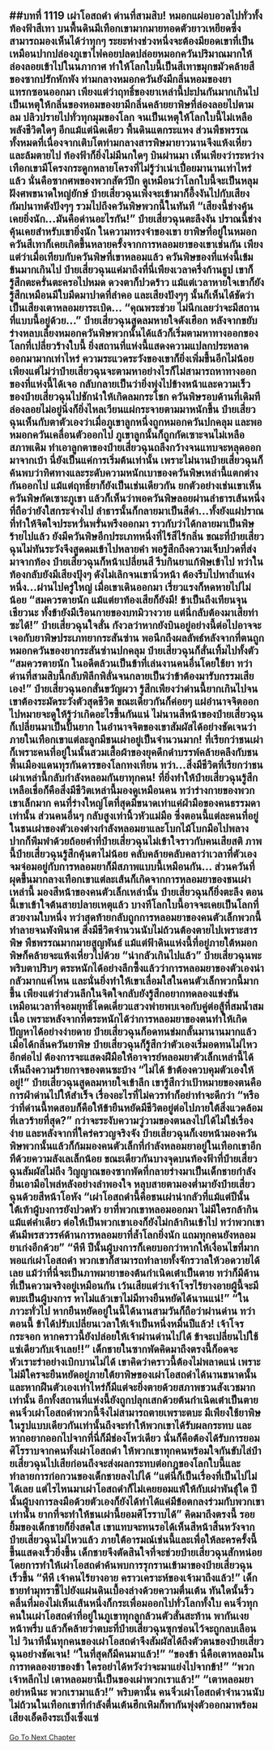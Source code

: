 ##บทที่ 1119 เผ่าโอสถดำ
ด่านที่สามสิบ!
หมอกแผ่อบอวลไปทั่วทั้งท้องฟ้าสีเทา บนพื้นดินมีเทือกเขามากมายทอดตัวยาวเหยียดซึ่งสามารถมองเห็นได้ว่าทุกๆ ระยะห่างช่วงหนึ่งจะต้องมียอดเขาที่เป็นเหมือนปากปล่องภูเขาไฟคอยปลดปล่อยหมอกควันปริมาณมากให้ล่องลอยเข้าไปในนภากาศ ทำให้โลกใบนี้เป็นสีเทาขมุกขมัวคล้ายสีของซากปรักหักพัง
ท่ามกลางหมอกควันยังมีกลิ่นหอมของยาแทรกซอนออกมา เพียงแต่ว่าฤทธิ์ของยาเหล่านี้ปะปนกันมากเกินไป เป็นเหตุให้กลิ่นของหอมของยามีกลิ่นคล้ายยาพิษที่ล่องลอยไปตามลม ปลิวปรายไปทั่วทุกมุมของโลก จนเป็นเหตุให้โลกใบนี้ไม่เหลือพลังชีวิตใดๆ อีกแม้แต่นิดเดียว
พื้นดินแตกระแหง ส่วนพืชพรรณทั้งหมดที่เนื่องจากเติบโตท่ามกลางสารพิษมายาวนานจึงแห้งเหี่ยวและล้มตายไป
ท้องฟ้าก็ยิ่งไม่มีนกใดๆ บินผ่านมา เห็นเพียงว่าระหว่างเทือกเขามีโครงกระดูกหลายโครงที่ไม่รู้ว่าเน่าเปื่อยมานานเท่าไหร่แล้ว นั่นคือซากศพของพวกสัตว์ปีก ดูเหมือนว่าโลกใบนี้จะเป็นหลุมฝังศพขนาดใหญ่ยักษ์
ป๋ายเสี่ยวฉุนเพิ่งจะเข้ามาก็อึ้งงันไปกับเสียงกัมปนาทดังปังๆๆ รวมไปถึงควันพิษพวกนี้ในทันที
“เสียงนี้ช่างคุ้นเคยยิ่งนัก...มันคือด่านอะไรกัน!” ป๋ายเสี่ยวฉุนตะลึงงัน ปราณนี้ช่างคุ้นเคยสำหรับเขายิ่งนัก ในความทรงจำของเขา ยาพิษที่อยู่ในหมอกควันสีเทาก็เคยเกิดขึ้นหลายครั้งจากการหลอมยาของเขาเช่นกัน
เพียงแต่ว่าเมื่อเทียบกับควันพิษที่เขาหลอมแล้ว ควันพิษของที่แห่งนี้เข้มข้นมากเกินไป ป๋ายเสี่ยวฉุนแค่มาถึงที่นี่เพียงเวลาครึ่งก้านธูป เขาก็รู้สึกตะครั่นตะครอไปหมด ดวงตาก็ปวดร้าว แม้แต่เวลาหายใจเขาก็ยังรู้สึกเหมือนมีใบมีดมาปาดที่ลำคอ
และเสียงปังๆๆ นั้นก็เห็นได้ชัดว่าเป็นเสียงเตาหลอมยาระเบิด...
“คุณพระช่วย ไม่นึกเลยว่าจะมีสถานที่แบบนี้อยู่ด้วย...” ป๋ายเสี่ยวฉุนสูดลมหายใจดังเฮือก หลังจากขยับร่างหลบเลี่ยงหมอกควันพิษพวกนั้นได้แล้วก็เริ่มตามหาทางออกของโลกที่เปลี่ยวร้างใบนี้
ยิ่งสถานที่แห่งนี้แสดงความแปลกประหลาดออกมามากเท่าไหร่ ความระแวดระวังของเขาก็ยิ่งเพิ่มขึ้นอีกไม่น้อย เพียงแต่ไม่ว่าป๋ายเสี่ยวฉุนจะตามหาอย่างไรก็ไม่สามารถหาทางออกของที่แห่งนี้ได้เจอ กลับกลายเป็นว่ายิ่งพุ่งไปข้างหน้าและความเร็วของป๋ายเสี่ยวฉุนไปชักนำให้เกิดลมกระโชก ควันพิษรอบด้านที่เดิมทีล่องลอยไม่อยู่นิ่งก็ยิ่งไหลเวียนแผ่กระจายตามมาหนักขึ้น ป๋ายเสี่ยวฉุนเห็นกับตาตัวเองว่าเมื่อภูเขาลูกหนึ่งถูกหมอกควันปกคลุม และพอหมอกควันเคลื่อนตัวออกไป ภูเขาลูกนั้นก็ถูกกัดเซาะจนไม่เหลือสภาพเดิม ทำเอาลูกตาของป๋ายเสี่ยวฉุนถลึงกว้างจนแทบจะหลุดออกมาจากเบ้า
นี่ยังเป็นแค่การเริ่มต้นเท่านั้น เพราะไม่นานป๋ายเสี่ยวฉุนก็ค้นพบว่าทิศทางและระดับความหนักเบาของควันพิษเหล่านี้แตกต่างกันออกไป แม้แต่ฤทธิ์ยาก็ยังเป็นเช่นเดียวกัน
ยกตัวอย่างเช่นเขาเห็นควันพิษกัดเซาะภูเขา แล้วก็เห็นว่าพอควันพิษลอยผ่านลำธารเส้นหนึ่งที่ถือว่ายังใสกระจ่างไป ลำธารนั้นก็กลายมาเป็นสีดำ...ทั้งยังแผ่ปราณที่ทำให้จิตใจประหวั่นพรั่นพรึงออกมา ราวกับว่าได้กลายมาเป็นพิษร้ายไปแล้ว
ยังมีควันพิษอีกประเภทหนึ่งที่ไร้สีไร้กลิ่น ขณะที่ป๋ายเสี่ยวฉุนไม่ทันระวังจึงสูดดมเข้าไปหลายคำ พอรู้สึกถึงความเจ็บปวดที่ส่งมาจากท้อง ป๋ายเสี่ยวฉุนก็หน้าเปลี่ยนสี รีบกินยาแก้พิษเข้าไป ทว่าในท้องกลับยังมีเสียงปุ้งๆ ดังไม่เลิกจนเขานิ่วหน้า ต้องรีบไปหาถ้ำแห่งหนึ่ง...ผ่านไปครู่ใหญ่ เมื่อเขาเดินออกมา เรี่ยวแรงก็หดหายไปไม่น้อย
“สมควรตายนัก แม้แต่ยาท้องเสียก็ยังมี! ข้าเป็นถึงเทียนจุนเชียวนะ ทั้งข้ายังมีเรือนกายของบทมิวางวาย แต่นี่กลับต้องมาเสียท่าซะได้!” ป๋ายเสี่ยวฉุนใจสั่น กังวลว่าหากยังบินอยู่อย่างนี้ต่อไปอาจจะเจอกับยาพิษประเภทยากระสันซ่าน พอนึกถึงผลลัพธ์หลังจากที่ตนถูกหมอกควันของยากระสันซ่านปกคลุม ป๋ายเสี่ยวฉุนก็สั่นเทิ้มไปทั้งตัว
“สมควรตายนัก ในอดีตล้วนเป็นข้าที่เล่นงานคนอื่นโดยใช้ยา ทว่าด่านที่สามสิบนี้กลับพิลึกพิลั่นจนกลายเป็นว่าข้าต้องมารับกรรมเสียเอง!” ป๋ายเสี่ยวฉุนอกสั่นขวัญผวา รู้สึกเพียงว่าด่านนี้ยากเกินไปจนเขาต้องระมัดระวังตัวสุดชีวิต ขณะเดียวกันก็ค่อยๆ แผ่อำนาจจิตออกไปหมายจะดูให้รู้ว่าเกิดอะไรขึ้นกันแน่
ไม่นานสีหน้าของป๋ายเสี่ยวฉุนก็เปลี่ยนมาเป็นปั้นยาก ในอำนาจจิตของเขาสัมผัสได้อย่างชัดเจนว่าภายในเทือกเขาแต่ละลูกมีชนเผ่าอยู่เป็นจำนวนมาก!
ที่เรียกว่าชนเผ่าก็เพราะคนที่อยู่ในนั้นสวมเสื้อผ้าของยุคดึกดำบรรพ์คล้ายคลึงกับชนพื้นเมืองแดนทุรกันดารของโลกทงเทียน ทว่า...สิ่งมีชีวิตที่เรียกว่าชนเผ่าเหล่านี้กลับกำลังหลอมกันยาทุกคน!
ที่ยิ่งทำให้ป๋ายเสี่ยวฉุนรู้สึกเหลือเชื่อก็คือสิ่งมีชีวิตเหล่านี้มองดูเหมือนคน ทว่าร่างกายของพวกเขาเล็กมาก คนที่ร่างใหญ่โตที่สุดมีขนาดเท่าแค่ฝ่ามือของคนธรรมดาเท่านั้น
ส่วนคนอื่นๆ กลับสูงเท่านิ้วหัวแม่มือ ซึ่งตอนนี้แต่ละคนที่อยู่ในชนเผ่าของตัวเองต่างกำลังหลอมยาและโบกไม้โบกมือไปพลาง ปากก็พึมพำด้วยถ้อยคำที่ป๋ายเสี่ยวฉุนไม่เข้าใจราวกับคนเสียสติ
ภาพนี้ป๋ายเสี่ยวฉุนรู้สึกคุ้นตาไม่น้อย คลับคล้ายคลับคลาว่าเวลาที่ตัวเองจมจ่อมอยู่กับการหลอมยาก็มีสภาพแบบนี้เหมือนกัน...
ส่วนควันที่ผุดขึ้นมากลางเทือกเขาแต่ละเส้นก็เกิดจากการหลอมยาของชนเผ่าเหล่านี้
มองสีหน้าของคนตัวเล็กเหล่านั้น ป๋ายเสี่ยวฉุนก็ยิ่งตะลึง ตอนนี้เขาเข้าใจต้นสายปลายเหตุแล้ว บางทีโลกใบนี้อาจจะเคยเป็นโลกที่สวยงามใบหนึ่ง ทว่าสุดท้ายกลับถูกการหลอมยาของคนตัวเล็กพวกนี้ทำลายจนพังพินาศ สิ่งมีชีวิตจำนวนนับไม่ถ้วนต้องตายไปเพราะสารพิษ พืชพรรณมากมายสูญพันธ์ แม้แต่ฟ้าดินแห่งนี้ที่อยู่ภายใต้หมอกพิษก็คล้ายจะแห้งเหี่ยวไปด้วย
“น่ากลัวเกินไปแล้ว” ป๋ายเสี่ยวฉุนพะพริบตาปริบๆ ตระหนักได้อย่างลึกซึ้งแล้วว่าการหลอมยาของตัวเองน่ากลัวมากแค่ไหน และนั่นยิ่งทำให้เขาเลื่อมใสในคนตัวเล็กพวกนี้มากขึ้น เพียงแต่ว่าส่วนลึกในจิตใจกลับยังรู้สึกอยากทดลองแข่งขันเหมือนเวลาที่จอมยุทธิ์โดดเดี่ยวแสวงพ่ายพบเจอกับคู่ต่อสู้ที่สมน้ำสมเนื้อ
เพราะหลังจากที่ตระหนักได้ว่าการหลอมยาของตนทำให้เกิดปัญหาได้อย่างง่ายดาย ป๋ายเสี่ยวฉุนก็อดทนข่มกลั้นมานานมากแล้ว เมื่อได้กลิ่นควันยาพิษ ป๋ายเสี่ยวฉุนก็รู้สึกว่าตัวเองเริ่มอดทนไม่ไหวอีกต่อไป ต้องการจะแสดงฝีมือให้อาจารย์หลอมยาตัวเล็กเหล่านี้ได้เห็นถึงความร้ายกาจของตนซะบ้าง
“ไม่ได้ ข้าต้องควบคุมตัวเองให้อยู่!” ป๋ายเสี่ยวฉุนสูดลมหายใจเข้าลึก เขารู้สึกว่าเป้าหมายของตนคือการฝ่าด่านไปให้สำเร็จ เรื่องอะไรที่ไม่ควรทำก็อย่าทำจะดีกว่า
“หรือว่าที่ด่านนี้ทดสอบก็คือให้ข้ายืนหยัดมีชีวิตอยู่ต่อไปภายใต้สิ่งแวดล้อมที่เลวร้ายที่สุด?” กว่าจะระงับความวู่วามของตนลงไปได้ไม่ใช่เรื่องง่าย และหลังจากที่ใคร่ครวญจริงจัง ป๋ายเสี่ยวฉุนก็เงยหน้ามองควันพิษพวกนั้นแล้วก็ก้มมองคนตัวเล็กที่กำลังหลอมยาอยู่ในเทือกเขาอีกทีด้วยความลังเลเล็กน้อย
ขณะเดียวกันบางจุดบนท้องฟ้าที่ป๋ายเสี่ยวฉุนสัมผัสไม่ถึง วิญญาณของซากพัดที่กลายร่างมาเป็นเด็กชายกำลังยืนเอามือไพล่หลังอย่างลำพองใจ หลุบสายตามองต่ำมายังป๋ายเสี่ยวฉุนด้วยสีหน้าโอหัง
“เผ่าโอสถดำนี้คือชนเผ่าน่ากลัวที่แม้แต่ปีนั้นใต้เท้าผู้บงการยังปวดหัว ยาที่พวกเขาหลอมออกมา ไม่มีใครกล้ากินแม้แต่คำเดียว ต่อให้เป็นพวกเขาเองก็ยังไม่กล้ากินเข้าไป ทว่าพวกเขาดันมีพรสวรรค์ด้านการหลอมยาที่ล้ำโลกยิ่งนัก แถมทุกคนยังหลอมยาเก่งอีกด้วย”
“หึหึ ปีนั้นผู้บงการก็เคยบอกว่าหากให้เงื่อนไขที่มากพอแก่เผ่าโอสถดำ พวกเขาก็สามารถทำลายทั้งจักรวาลให้วอดวายได้เลย แม้ว่าที่นี่จะเป็นภาพมายาของต้นกำเนิดเต๋าเป็นตาย ทว่าก็มีด้านที่เป็นความจริงอยู่เหมือนกัน เว้นเสียแต่ว่าเจ้าโจรไร้ยางอายผู้นี้จะมีตบะเป็นผู้บงการ หาไม่แล้วเขาไม่มีทางยืนหยัดได้นานแน่!”
“ในภาวะทั่วไป หากยืนหยัดอยู่ในนี้ได้นานสามวันก็ถือว่าผ่านด่าน ทว่าตอนนี้ ข้าได้ปรับเปลี่ยนเวลาให้เจ้าเป็นหนึ่งหมื่นปีแล้ว! เจ้าโจรกระจอก หากคราวนี้ยังปล่อยให้เจ้าผ่านด่านไปได้ ข้าจะเปลี่ยนไปใช้แซ่เดียวกับเจ้าเลย!!” เด็กชายในซากพัดคิดมาถึงตรงนี้ก็อดจะหัวเราะร่าอย่างเบิกบานไม่ได้
เขาคิดว่าคราวนี้ต้องไม่พลาดแน่ เพราะไม่มีใครจะยืนหยัดอยู่ภายใต้ยาพิษของเผ่าโอสถดำได้นานขนาดนั้น และหากฝืนตัวเองเท่าไหร่ก็มีแต่จะยิ่งตายด้วยสภาพชวนสังเวชมากเท่านั้น อีกทั้งสถานที่แห่งนี้ยังถูกปลุกเสกด้วยต้นกำเนิดเต๋าเป็นตาย คนจิ๋วเผ่าโอสถดำพวกนี้จึงไม่สามารถตายเพราะตบะ มีเพียงใช้ยาพิษในรูปแบบเดียวกันเท่านั้นถึงจะทำให้พวกเขาได้รับผลกระทบ และหากอยากออกไปจากที่นี่ก็มีช่องโหว่เดียว นั่นก็คือต้องได้รับการยอมศิโรราบจากคนทั้งเผ่าโอสถดำ ให้พวกเขาทุกคนพร้อมใจกันขับไล่ป๋ายเสี่ยวฉุนไปเสียก่อนถึงจะส่งผลกระทบต่อกฎของโลกใบนี้และทำลายการก่อกวนของเด็กชายลงไปได้
“แต่นี่ก็เป็นเรื่องที่เป็นไปไม่ได้เลย แต่ไรไหนมาเผ่าโอสถดำก็ไม่เคยยอมแพ้ให้กับเผ่าพันธุ์ใด ปีนั้นผู้บงการลงมือด้วยตัวเองก็ยังได้ทำได้แค่มีข้อตกลงร่วมกับพวกเขาเท่านั้น ยากที่จะทำให้ชนเผ่านี้ยอมศิโรราบได้” คิดมาถึงตรงนี้ รอยยิ้มของเด็กชายก็ยิ่งสดใส เขาแทบจะทนรอได้เห็นสีหน้าสิ้นหวังจากป๋ายเสี่ยวฉุนไม่ไหวแล้ว
ภายใต้อารมณ์เช่นนี้และเพื่อให้ละครครั้งนี้ขึ้นแสดงเร็วยิ่งขึ้น เด็กชายจึงตัดสินใจที่จะช่วยป๋ายเสี่ยวฉุนสักหน่อย โดยการทำให้เผ่าโอสถดำค้นพบการรุกรานเข้ามาของป๋ายเสี่ยวฉุนเร็วขึ้น
“หึหึ เจ้าคนไร้ยางอาย คราวเคราะห์ของเจ้ามาถึงแล้ว!” เด็กชายทำมุทราชี้ไปยังแผ่นดินเบื้องล่างด้วยความตื่นเต้น ทันใดนั้นริ้วคลื่นที่มองไม่เห็นเส้นหนึ่งก็กระเพื่อมออกไปทั่วโลกทั้งใบ
คนจิ๋วทุกคนในเผ่าโอสถดำที่อยู่ในภูเขาทุกลูกล้วนตัวสั่นสะท้าน พากันเงยหน้าพรึ่บ แล้วก็คล้ายว่าตบะที่ป๋ายเสี่ยวฉุนซุกซ่อนไว้จะถูกลบเลือนไป วินาทีนั้นทุกคนของเผ่าโอสถดำจึงสัมผัสได้ถึงตัวตนของป๋ายเสี่ยวฉุนอย่างชัดเจน!
“ในที่สุดก็มีคนมาแล้ว!”
“ของข้า นี่คือเตาหลอมในการทดลองยาของข้า ใครอย่าได้หวังว่าจะมาแย่งไปจากข้า!”
“พวกเจ้าหลีกไป เตาหลอมยานี้เป็นของเผ่าพวกเราแล้ว!”
“เตาหลอมยาอย่าหนีนะ พวกเรามาแล้ว!” พริบตานั้น คนจิ๋วเผ่าโอสถดำจำนวนนับไม่ถ้วนในเทือกเขาที่กำลังตื่นเต้นฮึกเหิมก็พากันพุ่งตัวออกมาพร้อมเสียงเอ็ดอึงระเบ็งเซ็งแซ่
------


[Go To Next Chapter]( ./92.md)